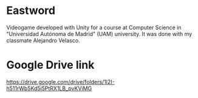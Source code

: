 # Eastword
Videogame developed with Unity for a course at Computer Science in "Universidad Autónoma de Madrid" (UAM) university. It was done with my classmate Alejandro Velasco.

# Google Drive link
https://drive.google.com/drive/folders/1l2I-h511rWb5Kd5i5PtRX1LB_pvKViMG
